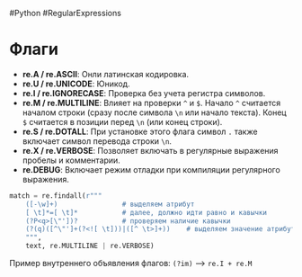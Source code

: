 #Python #RegularExpressions

# Флаги

- **re.A / re.ASCII**: Онли латинская кодировка.
- **re.U / re.UNICODE**: Юникод.
- **re.I / re.IGNORECASE**: Проверка без учета регистра символов.
- **re.M / re.MULTILINE**: Влияет на проверки `^` и `$`. Начало `^` считается началом строки (сразу после символа `\n` или начало текста). Конец `$` считается в позиции перед `\n` (или конец строки).
- **re.S / re.DOTALL**: При установке этого флага символ `.` также включает символ перевода строки `\n`.
- **re.X / re.VERBOSE**: Позволяет включать в регулярные выражения пробелы и комментарии.
- **re.DEBUG**: Включает режим отладки при компиляции регулярного выражения.

```python
match = re.findall(r"""
    ([-\w]+)                # выделяем атрибут
    [ \t]*=[ \t]*           # далее, должно идти равно и кавычки
    (?P<q>[\"'])?           # проверяем наличие кавычки
    (?(q)([^\"']+(?<![ \t]))|([^ \t>]+))    # выделяем значение атрибута
    """, 
    text, re.MULTILINE | re.VERBOSE)
```
Пример внутреннего объявления флагов: `(?im)` --> `re.I + re.M`
